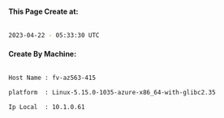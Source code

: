 
   
#### This Page Create at:

```bash

2023-04-22 - 05:33:30 UTC

```

#### Create By Machine:

```bash

Host Name : fv-az563-415

platform  : Linux-5.15.0-1035-azure-x86_64-with-glibc2.35

Ip Local  : 10.1.0.61

```

